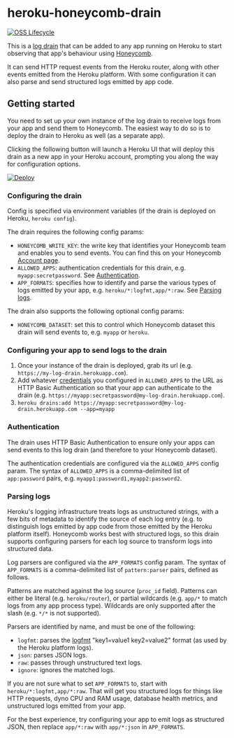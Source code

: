 # heroku-honeycomb-drain

[![OSS Lifecycle](https://img.shields.io/osslifecycle/honeycombio/REPO)](https://github.com/honeycombio/home/blob/main/honeycomb-oss-lifecycle-and-practices.md)

This is a [log drain](https://devcenter.heroku.com/articles/log-drains) that can be added to any app running on Heroku to start observing that app's behaviour using [Honeycomb](https://honeycomb.io/).

It can send HTTP request events from the Heroku router, along with other events emitted from the Heroku platform. With some configuration it can also parse and send structured logs emitted by app code.

## Getting started

You need to set up your own instance of the log drain to receive logs from your app and send them to Honeycomb. The easiest way to do so is to deploy the drain to Heroku as well (as a separate app).

Clicking the following button will launch a Heroku UI that will deploy this drain as a new app in your Heroku account, prompting you along the way for configuration options.

[![Deploy](https://www.herokucdn.com/deploy/button.svg)](https://heroku.com/deploy?template=https://github.com/dreid/heroku-honeycomb-drain)

### Configuring the drain

Config is specified via environment variables (if the drain is deployed on Heroku, `heroku config`).

The drain requires the following config params:

 * `HONEYCOMB_WRITE_KEY`: the write key that identifies your Honeycomb team and enables you to send events. You can find this on your Honeycomb [Account page](https://ui.honeycomb.io/account).
 * `ALLOWED_APPS`: authentication credentials for this drain, e.g. `myapp:secretpassword`. See [Authentication](#authentication).
 * `APP_FORMATS`: specifies how to identify and parse the various types of logs emitted by your app, e.g. `heroku/*:logfmt,app/*:raw`. See [Parsing logs](#parsing-logs).

The drain also supports the following optional config params:

 * `HONEYCOMB_DATASET`: set this to control which Honeycomb dataset this drain will send events to, e.g. `myapp` or `heroku`.

### Configuring your app to send logs to the drain

1. Once your instance of the drain is deployed, grab its url (e.g. `https://my-log-drain.herokuapp.com`).
2. Add whatever [credentials](#authentication) you configured in `ALLOWED_APPS` to the URL as HTTP Basic Authentication so that your app can authenticate to the drain (e.g. `https://myapp:secretpassword@my-log-drain.herokuapp.com`).
3. `heroku drains:add https://myapp:secretpassword@my-log-drain.herokuapp.com --app=myapp`

### Authentication

The drain uses HTTP Basic Authentication to ensure only your apps can send events to this log drain (and therefore to your Honeycomb dataset).

The authentication credentials are configured via the `ALLOWED_APPS` config param. The syntax of `ALLOWED_APPS` is a comma-delimited list of `app:password` pairs, e.g. `myapp1:password1,myapp2:password2`.

### Parsing logs

Heroku's logging infrastructure treats logs as unstructured strings, with a few bits of metadata to identify the source of each log entry (e.g. to distinguish logs emitted by app code from those emitted by the Heroku platform itself). Honeycomb works best with structured logs, so this drain supports configuring parsers for each log source to transform logs into structured data.

Log parsers are configured via the `APP_FORMATS` config param. The syntax of `APP_FORMATS` is a comma-delimited list of `pattern:parser` pairs, defined as follows.

Patterns are matched against the log source (`proc_id` field). Patterns can either be literal (e.g. `heroku/router`), or partial wildcards (e.g. `app/*` to match logs from any app process type). Wildcards are only supported after the slash (e.g. `*/*` is not supported).

Parsers are identified by name, and must be one of the following:

 * `logfmt`: parses the [logfmt](https://brandur.org/logfmt) "key1=value1 key2=value2" format (as used by the Heroku platform logs).
 * `json`: parses JSON logs.
 * `raw`: passes through unstructured text logs.
 * `ignore`: ignores the matched logs.

If you are not sure what to set `APP_FORMATS` to, start with `heroku/*:logfmt,app/*:raw`. That will get you structured logs for things like HTTP requests, dyno CPU and RAM usage, database health metrics, and unstructured logs emitted from your app.

For the best experience, try configuring your app to emit logs as structured JSON, then replace `app/*:raw` with `app/*:json` in `APP_FORMATS`.
